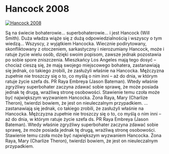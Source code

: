 Hancock 2008 
=============
[![Hancock 2008 ](http://vidos.pl/images/player.gif)](http://vidos.pl/hancock-2008)

 Są na świecie bohaterowie... superbohaterowie... i jest Hancock (Will Smith). Duża władza wiąże się z dużą odpowiedzialnością i wszyscy o tym wiedzą... Wszyscy, z wyjątkiem Hancocka. Wiecznie podirytowany, skonfliktowany z otoczeniem, sarkastyczny i nierozumiany Hancock, może i ratuje życie wielu osób, dzięki swoim popisom, zawsze jednak pozostawia po sobie spore zniszczenia. Mieszkańcy Los Angeles mają tego dosyć – chociaż cieszą się, że mają swojego miejscowego bohatera, zastanawiają się jednak, co takiego zrobili, że zasłużyli właśnie na Hancocka. Mężczyzna zupełnie nie troszczy się o to, co myślą o nim inni – aż do dnia, w którym ratuje życie szefa ds. PR Raya Embreya (Jason Bateman). Wtedy właśnie zgryźliwy superbohater zaczyna zdawać sobie sprawę, że może posiada jednak tę drugą, wrażliwą stronę osobowości. Stawienie temu czoła może być największym wyzwaniem Hancocka. Żona Raya, Mary (Charlize Theron), twierdzi bowiem, że jest on nieuleczalnym przypadkiem.  ... zastanawiają się jednak, co takiego zrobili, że zasłużyli właśnie na Hancocka. Mężczyzna zupełnie nie troszczy się o to, co myślą o nim inni – aż do dnia, w którym ratuje życie szefa ds. PR Raya Embreya (Jason Bateman). Wtedy właśnie zgryźliwy superbohater zaczyna zdawać sobie sprawę, że może posiada jednak tę drugą, wrażliwą stronę osobowości. Stawienie temu czoła może być największym wyzwaniem Hancocka. Żona Raya, Mary (Charlize Theron), twierdzi bowiem, że jest on nieuleczalnym przypadkiem.
